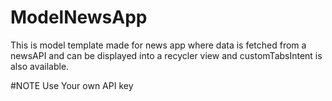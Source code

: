 # ModelNewsApp
This is model template made for news app
where data is fetched from a newsAPI and can be displayed into a recycler view and customTabsIntent is also available.

#NOTE
Use Your own API key